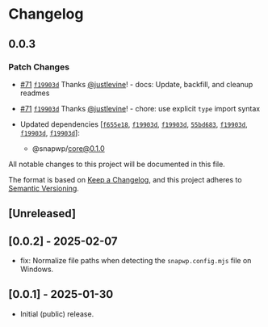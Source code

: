 # Changelog

## 0.0.3

### Patch Changes

-   [#71](https://github.com/rtCamp/snapwp/pull/71) [`f19903d`](https://github.com/rtCamp/snapwp/commit/f19903d33b61a7fe15c16bbe949aebb5c26f1081) Thanks [@justlevine](https://github.com/justlevine)! - docs: Update, backfill, and cleanup readmes

-   [#71](https://github.com/rtCamp/snapwp/pull/71) [`f19903d`](https://github.com/rtCamp/snapwp/commit/f19903d33b61a7fe15c16bbe949aebb5c26f1081) Thanks [@justlevine](https://github.com/justlevine)! - chore: use explicit `type` import syntax

-   Updated dependencies [[`f655e18`](https://github.com/rtCamp/snapwp/commit/f655e18f08f0f1c2402f8a79eb618096346dead5), [`f19903d`](https://github.com/rtCamp/snapwp/commit/f19903d33b61a7fe15c16bbe949aebb5c26f1081), [`f19903d`](https://github.com/rtCamp/snapwp/commit/f19903d33b61a7fe15c16bbe949aebb5c26f1081), [`55bd683`](https://github.com/rtCamp/snapwp/commit/55bd683e11c556bb78140299554cf845ba34903c), [`f19903d`](https://github.com/rtCamp/snapwp/commit/f19903d33b61a7fe15c16bbe949aebb5c26f1081), [`f19903d`](https://github.com/rtCamp/snapwp/commit/f19903d33b61a7fe15c16bbe949aebb5c26f1081), [`f19903d`](https://github.com/rtCamp/snapwp/commit/f19903d33b61a7fe15c16bbe949aebb5c26f1081)]:
    -   @snapwp/core@0.1.0

All notable changes to this project will be documented in this file.

The format is based on [Keep a Changelog](https://keepachangelog.com/en/1.1.0/),
and this project adheres to [Semantic Versioning](./README.md#updating-and-versioning).

## [Unreleased]

## [0.0.2] - 2025-02-07

-   fix: Normalize file paths when detecting the `snapwp.config.mjs` file on Windows.

## [0.0.1] - 2025-01-30

-   Initial (public) release.
